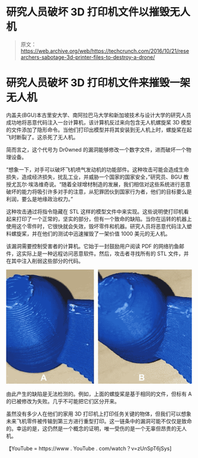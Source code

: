 # 研究人员破坏 3D 打印机文件以摧毁无人机 

> 原文：<https://web.archive.org/web/https://techcrunch.com/2016/10/21/researchers-sabotage-3d-printer-files-to-destroy-a-drone/>

# 研究人员破坏 3D 打印机文件来摧毁一架无人机

内盖夫(BGU)本古里安大学、南阿拉巴马大学和新加坡技术与设计大学的研究人员成功地将恶意代码注入一台计算机，该计算机反过来向包含无人机螺旋桨 3D 模型的文件添加了隐形命令。当他们打印出模型并将其安装到无人机上时，螺旋桨在起飞时断裂了。这杀死了无人机。

简而言之，这个代号为 Dr0wned 的漏洞能够修改一个数字文件，进而破坏一个物理设备。

“想象一下，对手可以破坏飞机喷气发动机的功能部件。这种攻击可能会造成生命损失，造成经济损失，扰乱工业，并威胁一个国家的国家安全，”研究员、BGU 教授尤瓦尔·埃洛维奇说。“随着全球增材制造的发展，我们相信对这些系统进行恶意破坏的能力将吸引许多对手的注意，从犯罪团伙到国家行为者，他们的目标要么是利润，要么是地缘政治权力。”

这种攻击通过将指令隐藏在 STL 这样的模型文件中来实现。这些说明使打印机看起来打印了一个正常的，坚实的部分，但有一个致命的缺陷。当你在运转的机器上使用这个零件时，它很快就会失效，毁坏零件和机器。研究人员将恶意代码注入塑料螺旋桨，并在他们的测试中迅速摧毁了一架价值 1000 美元的无人机。

该漏洞需要控制受害者的计算机。它始于一封鼓励用户阅读 PDF 的网络钓鱼邮件，这实际上是一种远程访问恶意软件。然后，攻击者寻找所有的 STL 文件，并在其中注入削弱这些部分的代码。

![researchers-highlight-security-risks-3d-printing-by-downing-drone-2](img/5ebec1f109c3c5bb25d21c5031144c92.png)

由此产生的缺陷是无法检测的。例如，上面的螺旋桨是基于相同的文件，但标有 A 的已被修改为失败。几乎不可能把它们区分开来。

虽然没有多少人在他们的家用 3D 打印机上打印任务关键的物体，但我们可以想象未来飞机零件被传输到第三方进行重型打印。这一链条中的漏洞可能不仅仅是致命的。幸运的是，这仍然是一个概念的证明，唯一受伤的是一个无辜但昂贵的无人机。

【YouTube = https://www . YouTube . com/watch？v=zUnSpT6jSys]